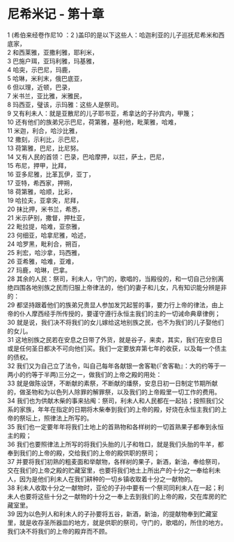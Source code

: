 # 尼希米记 - 第十章
  
 1 (希伯来经卷作尼10</font> ：2</font> )盖印的是以下这些人：哈迦利亚的儿子巡抚尼希米和西底家，  
 2 和西莱雅，亚撒利雅，耶利米，  
 3 巴施户珥，亚玛利雅，玛基雅，  
 4 哈突，示巴尼，玛鹿，  
 5 哈琳，米利末，俄巴底亚，  
 6 但以理，近顿，巴录，  
 7 米书兰，亚比雅，米雅民，  
 8 玛西亚，璧该，示玛雅：这些人是祭司。  
 9 又有利未人：就是亚散尼的儿子耶书亚，希拿达的子孙宾内，甲篾；  
 10 还有他们的族弟兄示巴尼，荷第雅，基利他，毗莱雅，哈难，  
 11 米迦，利合，哈沙比雅，  
 12 撒刻，示利比，示巴尼，  
 13 荷第雅，巴尼，比尼努。  
 14 又有人民的首领：巴录，巴哈摩押，以拦，萨土，巴尼，  
 15 布尼，押甲，比拜，  
 16 亚多尼雅，比革瓦伊，亚丁，  
 17 亚特，希西家，押朔，  
 18 荷第雅，哈顺，比彩，  
 19 哈拉夫，亚拿突，尼拜，  
 20 抹比押，米书兰，希悉，  
 21 米示萨别，撒督，押杜亚，  
 22 毗拉提，哈难，亚奈雅，  
 23 何细亚，哈拿尼雅，哈述，  
 24 哈罗黑，毗利合，朔百，  
 25 利宏，哈沙拿，玛西雅，  
 26 亚希雅，哈难，亚难，  
 27 玛鹿，哈琳，巴拿。  
 28 其余的人民：祭司，利未人，守门的，歌唱的，当殿役的，和一切自己分别离绝四围各地别族之民而归服上帝律法的，他们的妻子和儿女，凡有知识能分辨是非的：  
 29 都坚持跟着他们的族弟兄贵显人参加发咒起誓的事，要力行上帝的律法，由上帝的仆人摩西经手所传授的，要谨守遵行永恒主我们的主的一切诫命典章律例；  
 30 就是说，我们决不将我们的女儿嫁给这地别族之民，也不为我们的儿子娶他们的女儿。  
 31 这地别族之民若在安息之日带了外货，就是谷子，来卖，其实，我们在安息日或是任何圣日都决不可向他们买。我们一定要放弃第七年的收获，以及每一个债主的债权。  
 32 我们又为自己立了法令，叫自己每年各献银一舍客勒(『舍客勒』：大的约等于一两小的约等于半两)三分之一，做我们的上帝之殿的用处：  
 33 就是做陈设饼，不断献的素祭，不断献的燔祭，安息日初一日制定节期所献的，做圣物和为以色列人除罪的解罪祭，以及我们的上帝殿里一切工作的费用。  
 34 我们也为供献木柴的事来拈阄：祭司，利未人和人民都在一起拈；按照我们父系的家族，年年在指定的日期将木柴奉到我们的上帝的殿，好烧在永恒主我们的上帝的祭坛上，照律法上所写的。  
 35 我们也一定要年年将我们土地上的首熟物和各样树的一切首熟果子都奉到永恒主的殿；  
 36 我们也要照律法上所写的将我们头胎的儿子和牲口，就是我们头胎的牛羊，都奉到我们的上帝的殿，交给我们的上帝的殿供职的祭司；  
 37 并要将我们初熟的粗麦面和举献物，各样树的果子，新酒，新油，奉给祭司，交在我们的上帝之殿的贮藏室里，也要将我们地土上所出产的十分之一奉给利未人，因为是他们利未人在我们耕种的一切乡镇收取着十分之一献物的。  
 38 利未人收取十分之一献物时，亚伦的子孙中要有一个祭司同利未人在一起；利未人也要将这些十分之一献物的十分之一奉上去到我们的上帝的殿，交在库房的贮藏室里。  
 39 因为以色列人和利未人的子孙要将五谷，新酒，新油，的提献物奉到贮藏室里，就是收存圣所器皿的地方，就是供职的祭司，守门的，歌唱的，所住的地方。我们决不将我们的上帝的殿弃而不顾。